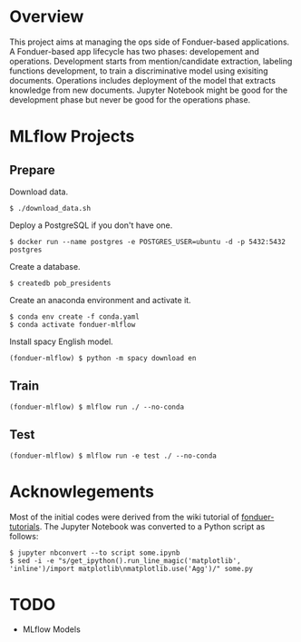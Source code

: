# Overview

This project aims at managing the ops side of Fonduer-based applications.
A Fonduer-based app lifecycle has two phases: developement and operations.
Development starts from mention/candidate extraction, labeling functions development, to train a discriminative model using exisiting documents.
Operations includes deployment of the model that extracts knowledge from new documents.
Jupyter Notebook might be good for the development phase but never be good for the operations phase.

# MLflow Projects

## Prepare

Download data.

```
$ ./download_data.sh
```

Deploy a PostgreSQL if you don't have one.

```
$ docker run --name postgres -e POSTGRES_USER=ubuntu -d -p 5432:5432 postgres
```

Create a database.

```
$ createdb pob_presidents
```

Create an anaconda environment and activate it.

```
$ conda env create -f conda.yaml
$ conda activate fonduer-mlflow
```

Install spacy English model.

```
(fonduer-mlflow) $ python -m spacy download en
```

## Train

```
(fonduer-mlflow) $ mlflow run ./ --no-conda
```

## Test

```
(fonduer-mlflow) $ mlflow run -e test ./ --no-conda
```

# Acknowlegements

Most of the initial codes were derived from the wiki tutorial of [fonduer-tutorials](https://github.com/HazyResearch/fonduer-tutorials).
The Jupyter Notebook was converted to a Python script as follows:

```
$ jupyter nbconvert --to script some.ipynb
$ sed -i -e "s/get_ipython().run_line_magic('matplotlib', 'inline')/import matplotlib\nmatplotlib.use('Agg')/" some.py
```

# TODO

- MLflow Models